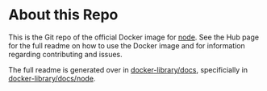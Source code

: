 # About this Repo

This is the Git repo of the official Docker image for [node](https://registry.hub.docker.com/_/node/). See the
Hub page for the full readme on how to use the Docker image and for information
regarding contributing and issues.

The full readme is generated over in [docker-library/docs](https://github.com/docker-library/docs),
specificially in [docker-library/docs/node](https://github.com/docker-library/docs/tree/master/node).
